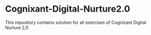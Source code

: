 # Cognixant-Digital-Nurture2.0
This repository contains solution for all exercises of Cognizant Digital Nurture 2,0
